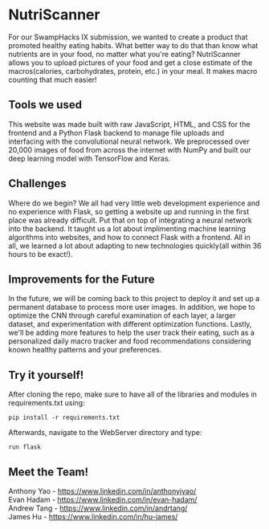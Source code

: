 # NutriScanner
For our SwampHacks IX submission, we wanted to create a product that promoted healthy eating habits. What better way to do that than know what nutrients are in your food, no matter what you're eating? NutriScanner allows you to upload pictures of your food and get a close estimate of the macros(calories, carbohydrates, protein, etc.) in your meal. It makes macro counting that much easier!

## Tools we used
This website was made built with raw JavaScript, HTML, and CSS for the frontend and a Python Flask backend to manage file uploads and interfacing with the convolutional neural network. We preprocessed over 20,000 images of food from across the internet with NumPy and built our deep learning model with TensorFlow and Keras.

## Challenges
Where do we begin? We all had very little web development experience and no experience with Flask, so getting a website up and running in the first place was already difficult. Put that on top of integrating a neural network into the backend. It taught us a lot about implimenting machine learning algorithms into websites, and how to connect Flask with a frontend. All in all, we learned a lot about adapting to new technologies quickly(all within 36 hours to be exact!).

## Improvements for the Future
In the future, we will be coming back to this project to deploy it and set up a permanent database to process more user images. In addition, we hope to optimize the CNN through careful examination of each layer, a larger dataset, and experimentation with different optimization functions. Lastly, we'll be adding more features to help the user track their eating, such as a personalized daily macro tracker and food recommendations considering known healthy patterns and your preferences.

## Try it yourself!
After cloning the repo, make sure to have all of the libraries and modules in requirements.txt using:
```
pip install -r requirements.txt
```
Afterwards, navigate to the WebServer directory and type:
```
run flask
```

## Meet the Team!
Anthony Yao - https://www.linkedin.com/in/anthonyjyao/ <br>
Evan Hadam - https://www.linkedin.com/in/evan-hadam/ <br>
Andrew Tang - https://www.linkedin.com/in/andrtang/ <br>
James Hu - https://www.linkedin.com/in/hu-james/
